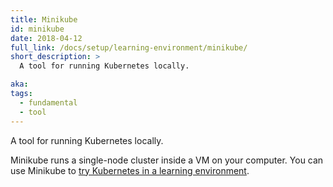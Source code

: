 ```yaml
---
title: Minikube
id: minikube
date: 2018-04-12
full_link: /docs/setup/learning-environment/minikube/
short_description: >
  A tool for running Kubernetes locally.

aka:
tags:
  - fundamental
  - tool
---
```


A tool for running Kubernetes locally.

<!--more-->

Minikube runs a single-node cluster inside a VM on your computer.
You can use Minikube to
[try Kubernetes in a learning environment](/docs/setup/learning-environment/).
